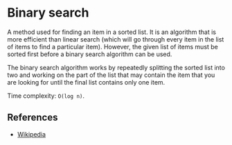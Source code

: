 # Binary search

A method used for finding an item in a sorted list. It is an algorithm that is more efficient than linear search (which
will go through every item in the list of items to find a particular item). However, the given list of items must be
sorted first before a binary search algorithm can be used.

The binary search algorithm works by repeatedly splitting the sorted list into two and working on the part of the list
that may contain the item that you are looking for until the final list contains only one item.

Time complexity: `O(log n)`.

## References

* [Wikipedia](https://simple.wikipedia.org/wiki/Binary_search)